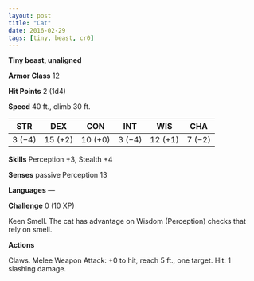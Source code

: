 ```yaml
---
layout: post
title: "Cat"
date: 2016-02-29
tags: [tiny, beast, cr0]
---
```


**Tiny beast, unaligned**

**Armor Class** 12

**Hit Points** 2 (1d4)

**Speed** 40 ft., climb 30 ft.

|   STR   |   DEX   |   CON   |   INT   |   WIS   |   CHA   |
|:-----:|:-----:|:-----:|:-----:|:-----:|:-----:|
| 3 (−4) | 15 (+2) | 10 (+0) | 3 (−4) | 12 (+1) | 7 (−2) |

**Skills** Perception +3, Stealth +4 

**Senses** passive Perception 13 

**Languages** — 

**Challenge** 0 (10 XP)

 Keen Smell. The cat has advantage on Wisdom (Perception) checks that rely on smell. 

**Actions** 

Claws. Melee Weapon Attack: +0 to hit, reach 5 ft., one target. Hit: 1 slashing damage.